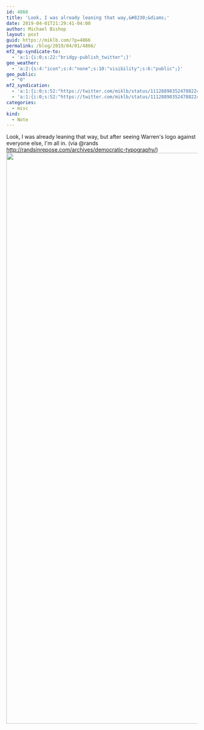 ```yaml
---
id: 4866
title: 'Look, I was already leaning that way,&#8230;&diams;'
date: 2019-04-01T21:29:41-04:00
author: Michael Bishop
layout: post
guid: https://miklb.com/?p=4866
permalink: /blog/2019/04/01/4866/
mf2_mp-syndicate-to:
  - 'a:1:{i:0;s:22:"bridgy-publish_twitter";}'
geo_weather:
  - 'a:2:{s:4:"icon";s:4:"none";s:10:"visibility";s:6:"public";}'
geo_public:
  - "0"
mf2_syndication:
  - 'a:1:{i:0;s:52:"https://twitter.com/miklb/status/1112889835247882240";}'
  - 'a:1:{i:0;s:52:"https://twitter.com/miklb/status/1112889835247882240";}'
categories:
  - misc
kind:
  - Note
---
```

Look, I was already leaning that way, but after seeing Warren's logo against everyone else, I'm all in. (via @rands http://randsinrepose.com/archives/democratic-typography/) <img src="https://i2.wp.com/randsinrepose.com/wp-content/uploads/2019/03/Democratic-Marks-3.png" width="2100" height="1500" class="u-photo alignnone size-large" />